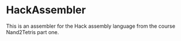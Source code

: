 # HackAssembler

This is an assembler for the Hack assembly language from the course Nand2Tetris part one.


